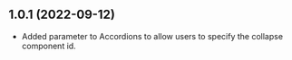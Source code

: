 ## 1.0.1 (2022-09-12)

- Added parameter to Accordions to allow users to specify the collapse component id.
